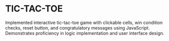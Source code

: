 # TIC-TAC-TOE

Implemented interactive tic-tac-toe game with clickable cells, win condition checks, reset button, and congratulatory messages using JavaScript. Demonstrates proficiency in logic implementation and user interface design.

